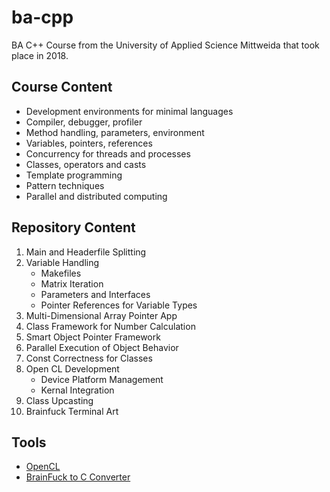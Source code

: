 # ba-cpp

BA C++ Course from the University of Applied Science Mittweida that took place in 2018.

## Course Content

- Development environments for minimal languages
- Compiler, debugger, profiler
- Method handling, parameters, environment
- Variables, pointers, references
- Concurrency for threads and processes
- Classes, operators and casts
- Template programming
- Pattern techniques
- Parallel and distributed computing

## Repository Content

1. Main and Headerfile Splitting
2. Variable Handling
   - Makefiles
   - Matrix Iteration
   - Parameters and Interfaces
   - Pointer References for Variable Types
3. Multi-Dimensional Array Pointer App
4. Class Framework for Number Calculation
5. Smart Object Pointer Framework
6. Parallel Execution of Object Behavior
7. Const Correctness for Classes
8. Open CL Development
   - Device Platform Management
   - Kernal Integration
9. Class Upcasting
10. Brainfuck Terminal Art

## Tools

- [OpenCL](https://rocmdocs.amd.com/en/latest/Programming_Guides/Opencl-programming-guide.html)
- [BrainFuck to C Converter](https://github.com/paulkaefer/bftoc/blob/master/bftoc.py)
